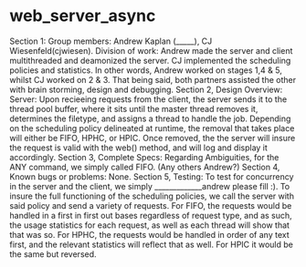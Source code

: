 # web_server_async
Section 1:
Group members: Andrew Kaplan (_____), CJ Wiesenfeld(cjwiesen).
Division of work: Andrew made the server and client multithreaded and deamonized the server. CJ implemented the scheduling policies and statistics. In other words, Andrew worked on stages 1,4 & 5, whilst CJ worked on 2 & 3. That being said, both partners assisted the other with brain storming, design and debugging.
Section 2, Design Overview:
Server: Upon recieeing requests from the client, the server sends it to the thread pool buffer, where it sits until the master thread removes it, determines the filetype, and assigns a thread to handle the job. Depending on the scheduling policy delineated at runtime, the removal that takes place will either be FIFO, HPHC, or HPIC. 
Once removed, the the server will insure the request is valid with the web() method, and will log and display it accordingly. 
Section 3, Complete Specs:
Regarding Ambiguities, for the ANY command, we simply called FIFO. (Any others Andrew?)
Section 4, Known bugs or problems: None.
Section 5, Testing:
To test for concurrency in the server and the client, we simply _____________andrew please fill :).
To insure the full functioning of the scheduling policies, we call the server with said policy and send a variety of requests. For FIFO, the requests would be handled in a first in first out bases regardless of request type, and as such, the usage statistics for each request, as well as each thread will show that that was so. For HPHC, the requests would be handled in order of any text first, and the relevant statistics will reflect that as well. For HPIC it would be the same but reversed.  
